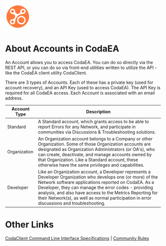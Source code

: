 ﻿![Coda Logo](https://github.com/info-tpr/CodaEA/blob/main/images/CodaLogo-Imageonly-transparent.png?raw=true)

# About Accounts in CodaEA

An Account allows you to access CodaEA.  You can do so directly via the REST API, or you can do so via front-end utilities written to utilize the API - like the CodaEA client utility CodaClient.

There are 3 types of Accounts.  Each of these has a private key (used for account recovery), and an API Key (used to access CodaEA).  The API Key is required for all CodaEA access.  Each Account is associated with an email address.

Account Type | Description
---- | ----
Standard | A Standard account, which grants access to be able to report Errors for any Network, and participate in communities via Discussions & Troubleshooting solutions.
Organization | An Organization account belongs to a Company or other Organization.  Some of those Organization accounts are designated as Organization Administrators (or OA's), who can create, deactivate, and manage accounts owned by that Organization.  Like a Standard account, these otherwise have the same privileges and capabilities.
Developer | Like an Organization account, a Developer represents a Developer Organization who develops one (or more) of the Network software applications reported on CodaEA.  As a Developer, they can manage the error codes - providing analysis, and also have access to the Metrics Reporting for their Network(s), as well as normal participation in error discussions and troubleshooting.


# Other Links

[CodaClient Command Line Interface Specifications](CodaClient_CLI.md) | [Community Rules](Community_Rules.md)
